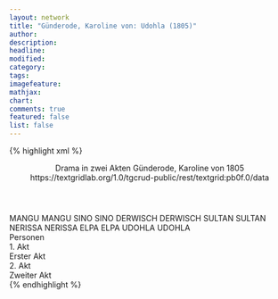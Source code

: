 ```yaml
---
layout: network
title: "Günderode, Karoline von: Udohla (1805)"
author:
description:
headline:
modified:
category:
tags:
imagefeature:
mathjax:
chart:
comments: true
featured: false
list: false
---
```

{% highlight xml %}
<?xml-model href="http://raw.githubusercontent.com/DLiNa/project/master/rules/lina.rnc"?><?xml-model href="http://raw.githubusercontent.com/DLiNa/project/master/rules/lina.sch"?>
<play xmlns="http://lina.digital">
  <header>
    <title>Udohla</title>
    <subtitle>Drama in zwei Akten</subtitle>
    <genretitle/>
    <author>Günderode, Karoline von</author>
    <date type="print" when="1805">1805</date>
    <date type="premiere"/>
    <date type="written"/>
    <source>https://textgridlab.org/1.0/tgcrud-public/rest/textgrid:pb0f.0/data</source>
  </header>
  <personae>
    <character>
      <name>MANGU</name>
      <alias xml:id="mangu">
        <name>MANGU</name>
      </alias>
    </character>
    <character>
      <name>SINO</name>
      <alias xml:id="sino">
        <name>SINO</name>
      </alias>
    </character>
    <character>
      <name>DERWISCH</name>
      <alias xml:id="derwisch">
        <name>DERWISCH</name>
      </alias>
    </character>
    <character>
      <name>SULTAN</name>
      <alias xml:id="sultan">
        <name>SULTAN</name>
      </alias>
    </character>
    <character>
      <name>NERISSA</name>
      <alias xml:id="nerissa">
        <name>NERISSA</name>
      </alias>
    </character>
    <character>
      <name>ELPA</name>
      <alias xml:id="elpa">
        <name>ELPA</name>
      </alias>
    </character>
    <character>
      <name>UDOHLA</name>
      <alias xml:id="udohla">
        <name>UDOHLA</name>
      </alias>
    </character>
  </personae>
  <text>
    <div>
      <head>Personen</head>
    </div>
    <div>
      <head>1. Akt</head>
      <div>
        <head>Erster Akt</head>
        <sp who="#mangu">
          <amount n="11" unit="speech_acts"/>
          <amount n="373" unit="words"/>
          <amount n="51" unit="lines"/>
          <amount n="2043" unit="chars"/>
        </sp>
        <sp who="#sino">
          <amount n="13" unit="speech_acts"/>
          <amount n="672" unit="words"/>
          <amount n="92" unit="lines"/>
          <amount n="3704" unit="chars"/>
        </sp>
        <sp who="#derwisch">
          <amount n="6" unit="speech_acts"/>
          <amount n="252" unit="words"/>
          <amount n="34" unit="lines"/>
          <amount n="1349" unit="chars"/>
        </sp>
        <sp who="#sultan">
          <amount n="14" unit="speech_acts"/>
          <amount n="660" unit="words"/>
          <amount n="85" unit="lines"/>
          <amount n="3437" unit="chars"/>
        </sp>
        <sp who="#nerissa">
          <amount n="9" unit="speech_acts"/>
          <amount n="501" unit="words"/>
          <amount n="65" unit="lines"/>
          <amount n="2644" unit="chars"/>
        </sp>
        <sp who="#elpa">
          <amount n="4" unit="speech_acts"/>
          <amount n="190" unit="words"/>
          <amount n="24" unit="lines"/>
          <amount n="982" unit="chars"/>
        </sp>
        <sp who="#udohla">
          <amount n="9" unit="speech_acts"/>
          <amount n="503" unit="words"/>
          <amount n="69" unit="lines"/>
          <amount n="2719" unit="chars"/>
        </sp>
      </div>
    </div>
    <div>
      <head>2. Akt</head>
      <div>
        <head>Zweiter Akt</head>
        <sp who="#nerissa">
          <amount n="15" unit="speech_acts"/>
          <amount n="616" unit="words"/>
          <amount n="82" unit="lines"/>
          <amount n="3347" unit="chars"/>
        </sp>
        <sp who="#udohla">
          <amount n="15" unit="speech_acts"/>
          <amount n="532" unit="words"/>
          <amount n="69" unit="lines"/>
          <amount n="2780" unit="chars"/>
        </sp>
        <sp who="#mangu">
          <amount n="8" unit="speech_acts"/>
          <amount n="300" unit="words"/>
          <amount n="40" unit="lines"/>
          <amount n="1606" unit="chars"/>
        </sp>
        <sp who="#sultan">
          <amount n="10" unit="speech_acts"/>
          <amount n="242" unit="words"/>
          <amount n="33" unit="lines"/>
          <amount n="1325" unit="chars"/>
        </sp>
        <sp who="#sino">
          <amount n="12" unit="speech_acts"/>
          <amount n="655" unit="words"/>
          <amount n="86" unit="lines"/>
          <amount n="3523" unit="chars"/>
        </sp>
        <sp who="#elpa">
          <amount n="4" unit="speech_acts"/>
          <amount n="89" unit="words"/>
          <amount n="12" unit="lines"/>
          <amount n="489" unit="chars"/>
        </sp>
      </div>
    </div>
  </text>
</play>
{% endhighlight %}